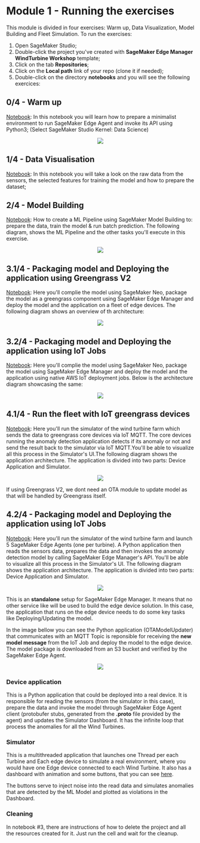 # Module 1 - Running the exercises

This module is divided in four exercises: Warm up, Data Visualization, Model Building and Fleet Simulation. To run the exercises:  
  1. Open SageMaker Studio;
  2. Double-click the project you've created with **SageMaker Edge Manager WindTurbine Workshop** template;
  3. Click on the tab **Repositories**;
  4. Click on the **Local path** link of your repo (clone it if needed);
  5. Double-click on the directory **notebooks** and you will see the following exercices:

## 0/4 - Warm up
<a href="00-Warmup/00-Warmup.ipynb">Notebook</a>: In this notebook you will learn how to prepare a minimalist environment to run SageMaker Edge Agent and invoke its API using Python3; (Select SageMaker Studio Kernel: Data Science)

<p align="center">
    <img src="../imgs/EdgeManagerWorkshop_MinimalistArchitecture.png"></a>
</p>

## 1/4 - Data Visualisation
<a href="01-Data-Visualization/01-Data-Visualization.ipynb">Notebook</a>: In this notebook you will take a look on the raw data from the sensors, the selected features for training the model and how to prepare the dataset;

## 2/4 - Model Building

<a href="02-Training/02-Training-with-Pytorch.ipynb">Notebook</a>: How to create a ML Pipeline using SageMaker Model Building to: prepare the data, train the model & run batch prediction. The following diagram, shows the ML Pipeline and the other tasks you'll execute in this exercise.

<p align="center">
    <img src="../imgs/ggv2_lab2_train_pipeline.png"></a>
</p>

## 3.1/4 - Packaging model and Deploying the application using Greengrass V2
<a href="03-Package-Deploy/greengrass-v2/03-package-using-ggv2.ipynb">Notebook</a>: Here you'll complie the model using SageMaker Neo, package the model as a greengrass component using SageMaker Edge Manager and deploy the model and the application on a fleet of edge devices. The following diagram shows an overview of th architecture:
<p align="center">
    <img src="../imgs/ggv2_lab3_main_arch.png"></a>
</p>

## 3.2/4 - Packaging model and Deploying the application using IoT Jobs
<a href="03-Package-Deploy/iot-jobs/03-package-deploy-using-iot-jobs.ipynb">Notebook</a>: Here you'll complie the model using SageMaker Neo, package the model using SageMaker Edge Manager and deploy the model and the application using native AWS IoT deployment jobs. Below is the architecture diagram showcasing the same: 
<p align="center">
    <img src="../imgs/EdgeManagerWorkshop_Macro.png"></a>
</p>


## 4.1/4 - Run the fleet with IoT greengrass devices
<a href="04-Run-Fleet/greengrass-v2/04-run-fleet-ggv2.ipynb">Notebook</a>: Here you'll run the simulator of the wind turbine farm which sends the data to greengrass core devices via IoT MQTT. The core devices running the anomaly detection application detects if its anomaly or not and send the result back to the simulator via IoT MQTT.You'll be able to visualize all this process in the Simulator's UI.The following diagram shows the application architecture. The application is divided into two parts: Device Application and Simulator.
<p align="center">
    <img src="../imgs/ggv2_lab4_app_arch.png"></a>
</p>

If using Greengrass V2, we dont need an OTA module to update model as that will be handled by Greengrass itself.


## 4.2/4 - Packaging model and Deploying the application using IoT Jobs
<a href="04-Run-Fleet/iot-jobs/04-run-fleet-iot-jobs.ipynb">Notebook</a>: Here you'll run the simulator of the wind turbine farm and launch 5 SageMaker Edge Agents (one per turbine). A Python application then reads the sensors data, prepares the data and then invokes the anomaly detection model by calling SageMaker Edge Manager's API. You'll be able to visualize all this process in the Simulator's UI. The following diagram shows the application architecture. The application is divided into two parts: Device Application and Simulator.
<p align="center">
    <img src="../imgs/EdgeManagerWorkshop_App.png"></a>
</p>

This is an **standalone** setup for SageMaker Edge Manager. It means that no other service like will be used to build the edge device solution. In this case, the application that runs on the edge device needs to do some key tasks like Deploying/Updating the model. 

In the image bellow you can see the Python application (OTAModelUpdater) that communicates with an MQTT Topic is reponsible for receiving the **new model message** from the IoT Job and deploy the model to the edge device. The model package is downloaded from an S3 bucket and verified by the SageMaker Edge Agent.

<p align="center">
    <img src="../imgs/EdgeManagerWorkshop_Deployment.png"></a>
</p>

### Device application
This is a Python application that could be deployed into a real device. It is responsible for reading the sensors (from the simulator in this case), prepare the data and invoke the model through SageMaker Edge Agent client (protobufer stubs, generated from the **.proto** file provided by the agent) and updates the Simulator Dashboard. It has the infinite loop that process the anomalies for all the Wind Turbines.

### Simulator
This is a multithreaded application that launches one Thread per each Turbine and Each edge device to simulate a real environment, where you would have one Edge device connected to each Wind Turbine. It also has a dashboard with animation and some buttons, that you can see [here](../README.md).

The buttons serve to inject noise into the read data and simulates anomalies that are detected by the ML Model and plotted as violations in the Dashboard.

### Cleaning
In notebook #3, there are instructions of how to delete the project and all the resources created for it. Just run the cell and wait for the cleanup.
